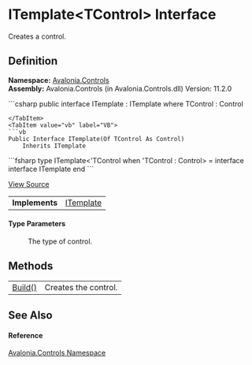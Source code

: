 # ITemplate&lt;TControl&gt; Interface


Creates a control.



## Definition
**Namespace:** <a href="N_Avalonia_Controls">Avalonia.Controls</a>  
**Assembly:** Avalonia.Controls (in Avalonia.Controls.dll) Version: 11.2.0

<Tabs groupId="api-code-preview">
<TabItem value="csharp" label="C#">
```csharp
public interface ITemplate<TControl> : ITemplate
where TControl : Control

```
</TabItem>
<TabItem value="vb" label="VB">
```vb
Public Interface ITemplate(Of TControl As Control)
	Inherits ITemplate
```
</TabItem>
<TabItem value="fsharp" label="F#">
```fsharp
type ITemplate<'TControl when 'TControl : Control> = 
    interface
        interface ITemplate
    end
```
</TabItem>
</Tabs>



<a href="https://github.com/AvaloniaUI/Avalonia/tree/master/src/Avalonia.Controls/Templates/ITemplate%601.cs" title="View the source code">View Source</a>

<table>
<tr><td><strong>Implements</strong></td><td><a href="T_Avalonia_Styling_ITemplate">ITemplate</a></td></tr>
</table>



#### Type Parameters
<dl><dt /><dd>The type of control.</dd></dl>

## Methods
<table>
<tr>
<td><a href="M_Avalonia_Controls_ITemplate_1_Build">Build()</a></td>
<td>Creates the control.</td>
</tr>
</table>

## See Also


#### Reference
<a href="N_Avalonia_Controls">Avalonia.Controls Namespace</a>  
